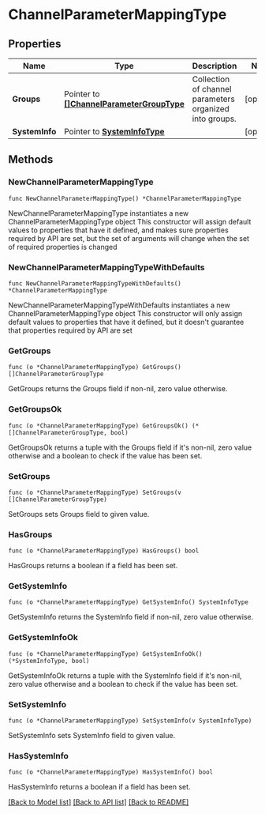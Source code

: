 # ChannelParameterMappingType

## Properties

Name | Type | Description | Notes
------------ | ------------- | ------------- | -------------
**Groups** | Pointer to [**[]ChannelParameterGroupType**](ChannelParameterGroupType.md) | Collection of channel parameters organized into groups. | [optional] 
**SystemInfo** | Pointer to [**SystemInfoType**](SystemInfoType.md) |  | [optional] 

## Methods

### NewChannelParameterMappingType

`func NewChannelParameterMappingType() *ChannelParameterMappingType`

NewChannelParameterMappingType instantiates a new ChannelParameterMappingType object
This constructor will assign default values to properties that have it defined,
and makes sure properties required by API are set, but the set of arguments
will change when the set of required properties is changed

### NewChannelParameterMappingTypeWithDefaults

`func NewChannelParameterMappingTypeWithDefaults() *ChannelParameterMappingType`

NewChannelParameterMappingTypeWithDefaults instantiates a new ChannelParameterMappingType object
This constructor will only assign default values to properties that have it defined,
but it doesn't guarantee that properties required by API are set

### GetGroups

`func (o *ChannelParameterMappingType) GetGroups() []ChannelParameterGroupType`

GetGroups returns the Groups field if non-nil, zero value otherwise.

### GetGroupsOk

`func (o *ChannelParameterMappingType) GetGroupsOk() (*[]ChannelParameterGroupType, bool)`

GetGroupsOk returns a tuple with the Groups field if it's non-nil, zero value otherwise
and a boolean to check if the value has been set.

### SetGroups

`func (o *ChannelParameterMappingType) SetGroups(v []ChannelParameterGroupType)`

SetGroups sets Groups field to given value.

### HasGroups

`func (o *ChannelParameterMappingType) HasGroups() bool`

HasGroups returns a boolean if a field has been set.

### GetSystemInfo

`func (o *ChannelParameterMappingType) GetSystemInfo() SystemInfoType`

GetSystemInfo returns the SystemInfo field if non-nil, zero value otherwise.

### GetSystemInfoOk

`func (o *ChannelParameterMappingType) GetSystemInfoOk() (*SystemInfoType, bool)`

GetSystemInfoOk returns a tuple with the SystemInfo field if it's non-nil, zero value otherwise
and a boolean to check if the value has been set.

### SetSystemInfo

`func (o *ChannelParameterMappingType) SetSystemInfo(v SystemInfoType)`

SetSystemInfo sets SystemInfo field to given value.

### HasSystemInfo

`func (o *ChannelParameterMappingType) HasSystemInfo() bool`

HasSystemInfo returns a boolean if a field has been set.


[[Back to Model list]](../README.md#documentation-for-models) [[Back to API list]](../README.md#documentation-for-api-endpoints) [[Back to README]](../README.md)


